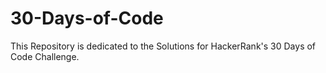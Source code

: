 # 30-Days-of-Code
This Repository is dedicated to the Solutions for HackerRank's 30 Days of Code Challenge.
